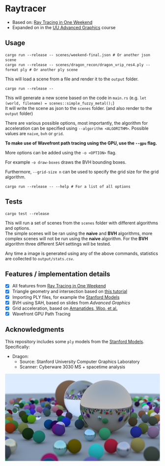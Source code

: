 # Raytracer

- Based on: [Ray Tracing in One Weekend](https://raytracing.github.io/books/RayTracingInOneWeekend.html)
- Expanded on in the [UU Advanced Graphics](https://ics-websites.science.uu.nl/docs/vakken/magr/2024-2025) course

## Usage
```shell
cargo run --release -- scenes/weekend-final.json # Or another json scene
cargo run --release -- scenes/dragon_recon/dragon_vrip_res4.ply --format ply # Or another ply scene
```
This will load a scene from a file and render it to the `output` folder.
```shell
cargo run --release -- 
```
This will generate a new scene based on the code in `main.rs` (e.g. `let (world, filename) = scenes::simple_fuzzy_metal();`)  
It will write the scene as json to the `scenes` folder. (and also render to the `output` folder)

There are various possible options, most importantly, the algorithm for acceleration can be specified using
`--algorithm <ALGORITHM>`. Possible values are `naive`, `bvh` or `grid`.

**To make use of Wavefront path tracing using the GPU, use the `--gpu` flag.**

More options can be added using the `-o <OPTION>` flag.

For example `-o draw-boxes` draws the BVH bounding boxes.

Furthermore, `--grid-size n` can be used to specify the grid size for the grid algorithm.

```shell
cargo run --release -- --help # For a list of all options
```

## Tests
```shell
cargo test --release
```
This will run a set of scenes from the `scenes` folder with different algorithms and options.  
The simple scenes will be ran using the **naive** and **BVH** algorithms, more complex scenes will
not be run using the **naive** algorithm. For the **BVH** algorithm three different SAH settings will
be tested.

Any time a image is generated using any of the above commands, statistics are collected to `output/stats.csv`.

## Features / implementation details
- [x] All features from [Ray Tracing in One Weekend](https://raytracing.github.io/books/RayTracingInOneWeekend.html)
- [x] Triangle geometry and intersection based on [this tutorial](https://www.scratchapixel.com/lessons/3d-basic-rendering/ray-tracing-rendering-a-triangle/geometry-of-a-triangle.html)
- [x] Importing PLY files, for example the [Stanford Models](https://graphics.stanford.edu/data/3Dscanrep/)
- [x] BVH using SAH, based on slides from _Advanced Graphics_
- [x] Grid acceleration, based on [Amanatides, Woo, et al.](http://www.cse.yorku.ca/~amana/research/grid.pdf)
- [x] Wavefront GPU Path Tracing

## Acknowledgments
This repository includes some `ply` models from the [Stanford Models](https://graphics.stanford.edu/data/3Dscanrep/).
Specifically:
- Dragon:
  - Source: Stanford University Computer Graphics Laboratory
  -  Scanner: Cyberware 3030 MS + spacetime analysis

![Final image](final_image.png)